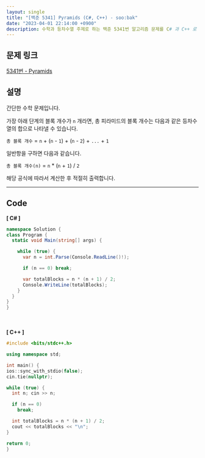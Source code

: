 ```yaml
---
layout: single
title: "[백준 5341] Pyramids (C#, C++) - soo:bak"
date: "2023-04-01 22:14:00 +0900"
description: 수학과 등차수열 주제로 하는 백준 5341번 알고리즘 문제를 C# 과 C++ 로 풀이 및 해설
---
```


## 문제 링크
  [5341번 - Pyramids](https://www.acmicpc.net/problem/5341)

## 설명
간단한 수학 문제입니다. <br>

가장 아래 단계의 블록 개수가 `n` 개라면, 총 피라미드의 블록 개수는 다음과 같은 등차수열의 합으로 나타낼 수 있습니다. <br>

`총 블록 개수` = `n` + (`n` - `1`) + (`n` - `2`) + `...` + `1`<br>

일반항을 구하면 다음과 같습니다.<br>

`총 블록 개수(n)` = `n` * (`n` + `1`) / `2` <br>

해당 공식에 따라서 계산한 후 적절히 출력합니다.<br>

- - -

## Code
<b>[ C# ] </b>
<br>

  ```c#
namespace Solution {
  class Program {
    static void Main(string[] args) {

      while (true) {
        var n = int.Parse(Console.ReadLine()!);

        if (n == 0) break;

        var totalBlocks = n * (n + 1) / 2;
        Console.WriteLine(totalBlocks);
      }
    }
  }
}
  ```
<br><br>
<b>[ C++ ] </b>
<br>

  ```c++
#include <bits/stdc++.h>

using namespace std;

int main() {
  ios::sync_with_stdio(false);
  cin.tie(nullptr);

  while (true) {
    int n; cin >> n;

    if (n == 0)
      break;

    int totalBlocks = n * (n + 1) / 2;
    cout << totalBlocks << "\n";
  }

  return 0;
}
  ```

